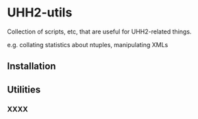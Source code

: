 # UHH2-utils

Collection of scripts, etc, that are useful for UHH2-related things.

e.g. collating statistics about ntuples, manipulating XMLs

## Installation

## Utilities

### XXXX

